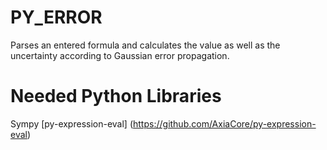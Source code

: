 PY_ERROR
========

Parses an entered formula and calculates the value as well as the uncertainty according to Gaussian error propagation.

Needed Python Libraries
=======================

Sympy
[py-expression-eval] (https://github.com/AxiaCore/py-expression-eval)

